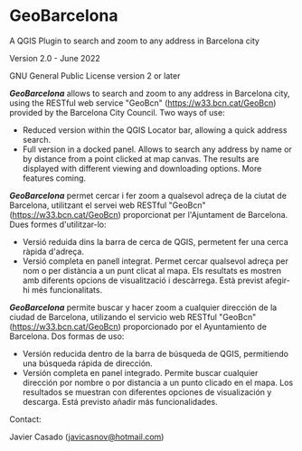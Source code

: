 # GeoBarcelona

A QGIS Plugin to search and zoom to any address in Barcelona city

Version 2.0 - June 2022

GNU General Public License version 2 or later

***GeoBarcelona*** allows to search and zoom to any address in Barcelona city, using the RESTful web service "GeoBcn" (https://w33.bcn.cat/GeoBcn) provided by the Barcelona City Council. Two ways of use:
* Reduced version within the QGIS Locator bar, allowing a quick address search.
* Full version in a docked panel. Allows to search any address by name or by distance from a point clicked at map canvas. The results are displayed with different viewing and downloading options. More features coming.

***GeoBarcelona*** permet cercar i fer zoom a qualsevol adreça de la ciutat de Barcelona, utilitzant el servei web RESTful "GeoBcn" (https://w33.bcn.cat/GeoBcn) proporcionat per l'Ajuntament de Barcelona. Dues formes d'utilitzar-lo:
* Versió reduida dins la barra de cerca de QGIS, permetent fer una cerca ràpida d'adreça.
* Versió completa en panell integrat. Permet cercar qualsevol adreça per nom o per distància a un punt clicat al mapa. Els resultats es mostren amb diferents opcions de visualització i descàrrega. Està previst afegir-hi més funcionalitats.

***GeoBarcelona*** permite buscar y hacer zoom a cualquier dirección de la ciudad de Barcelona, utilizando el servicio web RESTful "GeoBcn" (https://w33.bcn.cat/GeoBcn) proporcionado por el Ayuntamiento de Barcelona. Dos formas de uso:
* Versión reducida dentro de la barra de búsqueda de QGIS, permitiendo una búsqueda rápida de dirección.
* Versión completa en panel integrado. Permite buscar cualquier dirección por nombre o por distancia a un punto clicado en el mapa. Los resultados se muestran con diferentes opciones de visualización y descarga. Está previsto añadir más funcionalidades.

Contact:

Javier Casado (javicasnov@hotmail.com)